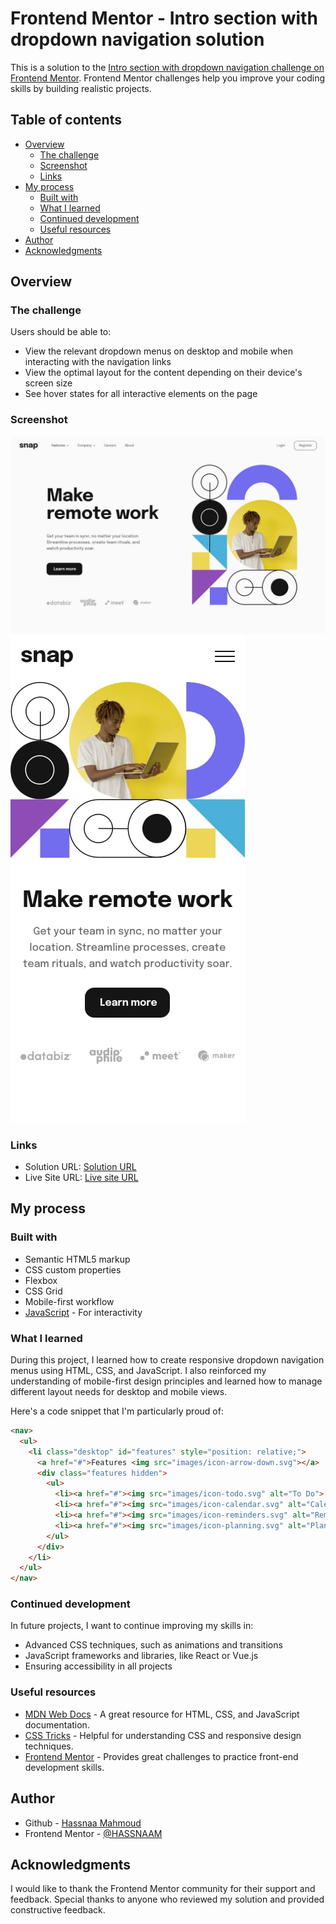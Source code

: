 # Frontend Mentor - Intro section with dropdown navigation solution

This is a solution to the [Intro section with dropdown navigation challenge on Frontend Mentor](https://www.frontendmentor.io/challenges/intro-section-with-dropdown-navigation-ryaPetHE5). Frontend Mentor challenges help you improve your coding skills by building realistic projects. 

## Table of contents

- [Overview](#overview)
  - [The challenge](#the-challenge)
  - [Screenshot](#screenshot)
  - [Links](#links)
- [My process](#my-process)
  - [Built with](#built-with)
  - [What I learned](#what-i-learned)
  - [Continued development](#continued-development)
  - [Useful resources](#useful-resources)
- [Author](#author)
- [Acknowledgments](#acknowledgments)

## Overview

### The challenge

Users should be able to:

- View the relevant dropdown menus on desktop and mobile when interacting with the navigation links
- View the optimal layout for the content depending on their device's screen size
- See hover states for all interactive elements on the page

### Screenshot

![Desktop Design](./design/desktop-design.jpg)
![Mobile Design](./design/mobile-design.jpg)

### Links

- Solution URL: [Solution URL](https://github.com/HASSNAAM/Intro-section-with-dropdown-navigation.git)
- Live Site URL: [Live site URL](https://website-page-two.vercel.app/)

## My process

### Built with

- Semantic HTML5 markup
- CSS custom properties
- Flexbox
- CSS Grid
- Mobile-first workflow
- [JavaScript](https://www.javascript.com/) - For interactivity

### What I learned

During this project, I learned how to create responsive dropdown navigation menus using HTML, CSS, and JavaScript. I also reinforced my understanding of mobile-first design principles and learned how to manage different layout needs for desktop and mobile views.

Here's a code snippet that I'm particularly proud of:

```html
<nav>
  <ul>
    <li class="desktop" id="features" style="position: relative;">
      <a href="#">Features <img src="images/icon-arrow-down.svg"></a>
      <div class="features hidden">
        <ul>
          <li><a href="#"><img src="images/icon-todo.svg" alt="To Do"> Todo List</a></li>
          <li><a href="#"><img src="images/icon-calendar.svg" alt="Calendar"> Calendar</a></li>
          <li><a href="#"><img src="images/icon-reminders.svg" alt="Reminders"> Reminders</a></li>
          <li><a href="#"><img src="images/icon-planning.svg" alt="Planning"> Planning</a></li>
        </ul>
      </div>
    </li>
  </ul>
</nav>
```
### Continued development

In future projects, I want to continue improving my skills in:

- Advanced CSS techniques, such as animations and transitions
- JavaScript frameworks and libraries, like React or Vue.js
- Ensuring accessibility in all projects

### Useful resources

- [MDN Web Docs](https://developer.mozilla.org/) - A great resource for HTML, CSS, and JavaScript documentation.
- [CSS Tricks](https://css-tricks.com/) - Helpful for understanding CSS and responsive design techniques.
- [Frontend Mentor](https://www.frontendmentor.io/) - Provides great challenges to practice front-end development skills.

## Author

- Github - [Hassnaa Mahmoud](https://github.com/HASSNAAM)
- Frontend Mentor - [@HASSNAAM](https://www.frontendmentor.io/profile/HASSNAAM)

## Acknowledgments

I would like to thank the Frontend Mentor community for their support and feedback. Special thanks to anyone who reviewed my solution and provided constructive feedback.

```